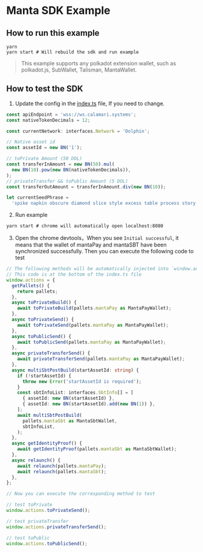 # Manta SDK Example

## How to run this example


``` shell
yarn
yarn start # Will rebuild the sdk and run example
```
> This example supports any polkadot extension wallet, such as polkadot.js, SubWallet, Talisman, MantaWallet.

## How to test the SDK

1. Update the config in the [index.ts](./index.ts) file, If you need to change.
``` typescript
const apiEndpoint = 'wss://ws.calamari.systems';
const nativeTokenDecimals = 12;

const currentNetwork: interfaces.Network = 'Dolphin';

// Native asset id
const assetId = new BN('1');

// toPrivate Amount (50 DOL)
const transferInAmount = new BN(50).mul(
  new BN(10).pow(new BN(nativeTokenDecimals)),
);
// privateTransfer && toPublic Amount (5 DOL)
const transferOutAmount = transferInAmount.div(new BN(10));

let currentSeedPhrase =
  'spike napkin obscure diamond slice style excess table process story excuse absurd';
```
2. Run example
```shell
yarn start # chrome will automatically open localhost:8080
```
3. Open the chrome devtools，When you see `Initial successful`, it means that the wallet of mantaPay and mantaSBT have been synchronized successfully. Then you can execute the following code to test
``` typescript
// The following methods will be automatically injected into `window.actions`
// This code is at the bottom of the index.ts file
window.actions = {
  getPallets() {
    return pallets;
  },
  async toPrivateBuild() {
    await toPrivateBuild(pallets.mantaPay as MantaPayWallet);
  },
  async toPrivateSend() {
    await toPrivateSend(pallets.mantaPay as MantaPayWallet);
  },
  async toPublicSend() {
    await toPublicSend(pallets.mantaPay as MantaPayWallet);
  },
  async privateTransferSend() {
    await privateTransferSend(pallets.mantaPay as MantaPayWallet);
  },
  async multiSbtPostBuild(startAssetId: string) {
    if (!startAssetId) {
      throw new Error('startAssetId is required');
    }
    const sbtInfoList: interfaces.SbtInfo[] = [
      { assetId: new BN(startAssetId) },
      { assetId: new BN(startAssetId).add(new BN(1)) },
    ];
    await multiSbtPostBuild(
      pallets.mantaSbt as MantaSbtWallet,
      sbtInfoList,
    );
  },
  async getIdentityProof() {
    await getIdentityProof(pallets.mantaSbt as MantaSbtWallet);
  },
  async relaunch() {
    await relaunch(pallets.mantaPay);
    await relaunch(pallets.mantaSbt);
  },
};

// Now you can execute the corresponding method to test

// test toPrivate
window.actions.toPrivateSend();

// test privateTransfer
window.actions.privateTransferSend();

// test toPublic
window.actions.toPublicSend();
```
